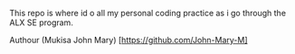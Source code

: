 This repo is where id o all my personal coding practice as i go through the ALX
SE program.

Authour (Mukisa John Mary) [https://github.com/John-Mary-M]